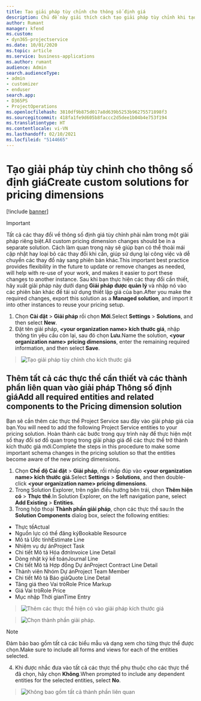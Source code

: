 ```yaml
---
title: Tạo giải pháp tùy chỉnh cho thông số định giá
description: Chủ đề này giải thích cách tạo giải pháp tùy chỉnh khi tạo thông số định giá tùy chỉnh.
author: Rumant
manager: kfend
ms.custom:
- dyn365-projectservice
ms.date: 10/01/2020
ms.topic: article
ms.service: business-applications
ms.author: rumant
audience: Admin
search.audienceType:
- admin
- customizer
- enduser
search.app:
- D365PS
- ProjectOperations
ms.openlocfilehash: 3810df9b875d017a8d639b5253b96275571898f3
ms.sourcegitcommit: 418fa1fe9d605b8faccc2d5dee1b04b4e753f194
ms.translationtype: HT
ms.contentlocale: vi-VN
ms.lasthandoff: 02/10/2021
ms.locfileid: "5144665"
---
```

# <a name="create-custom-solutions-for-pricing-dimensions"></a><span data-ttu-id="ce055-103">Tạo giải pháp tùy chỉnh cho thông số định giá</span><span class="sxs-lookup"><span data-stu-id="ce055-103">Create custom solutions for pricing dimensions</span></span>

[!include [banner](../includes/psa-now-project-operations.md)]

> [!IMPORTANT]
> <span data-ttu-id="ce055-104">Tất cả các thay đổi về thông số định giá tùy chỉnh phải nằm trong một giải pháp riêng biệt.</span><span class="sxs-lookup"><span data-stu-id="ce055-104">All custom pricing dimension changes should be in a separate solution.</span></span> <span data-ttu-id="ce055-105">Cách làm quan trọng này sẽ giúp bạn có thể thoải mái cập nhật hay loại bỏ các thay đổi khi cần, giúp sử dụng lại công việc và dễ chuyển các thay đổ này sang phiên bản khác.</span><span class="sxs-lookup"><span data-stu-id="ce055-105">This important best practice provides flexibility in the future to update or remove changes as needed, will help with re-use of your work, and makes it easier to port these changes to another instance.</span></span> <span data-ttu-id="ce055-106">Sau khi bạn thực hiện các thay đổi cần thiết, hãy xuất giải pháp này dưới dạng **Giải pháp được quản lý** và nhập nó vào các phiên bản khác để tái sử dụng thiết lập giá của bạn.</span><span class="sxs-lookup"><span data-stu-id="ce055-106">After you make the required changes, export this solution as a **Managed solution**, and import it into other instances to reuse your pricing setup.</span></span>

1. <span data-ttu-id="ce055-107">Chọn **Cài đặt** > **Giải pháp** rồi chọn **Mới**.</span><span class="sxs-lookup"><span data-stu-id="ce055-107">Select **Settings** > **Solutions**, and then select **New**.</span></span> 
2. <span data-ttu-id="ce055-108">Đặt tên giải pháp, **\<your organization name> kích thước giá**, nhập thông tin yêu cầu còn lại, sau đó chọn **Lưu**.</span><span class="sxs-lookup"><span data-stu-id="ce055-108">Name the solution, **\<your organization name> pricing dimensions**, enter the remaining required information, and then select **Save**.</span></span>

> ![Tạo giải pháp tùy chỉnh cho kích thước giá](media/Creation-of-custom-pricing-dimension-solution.PNG)
  
## <a name="add-all-required-entities-and-related-components-to-the-pricing-dimension-solution"></a><span data-ttu-id="ce055-110">Thêm tất cả các thực thể cần thiết và các thành phần liên quan vào giải pháp Thông số định giá</span><span class="sxs-lookup"><span data-stu-id="ce055-110">Add all required entities and related components to the Pricing dimension solution</span></span>
<span data-ttu-id="ce055-111">Bạn sẽ cần thêm các thực thể Project Service sau đây vào giải pháp giá của bạn.</span><span class="sxs-lookup"><span data-stu-id="ce055-111">You will need to add the following Project Service entities to your pricing solution.</span></span> <span data-ttu-id="ce055-112">Hoàn thành các bước trong quy trình này để thực hiện một số thay đổi sơ đồ quan trọng trong giải pháp giá để các thực thể trở thành kích thước giá mới.</span><span class="sxs-lookup"><span data-stu-id="ce055-112">Complete the steps in this procedure to make some important schema changes in the pricing solution so that the entities become aware of the new pricing dimensions.</span></span>

1. <span data-ttu-id="ce055-113">Chọn **Chế độ Cài đặt** > **Giải pháp**, rồi nhấp đúp vào **\<your organization name> kích thước giá**.</span><span class="sxs-lookup"><span data-stu-id="ce055-113">Select **Settings** > **Solutions**, and then double-click **\<your organization name> pricing dimensions**.</span></span> 
2. <span data-ttu-id="ce055-114">Trong Solution Explorer, trên ngăn điều hướng bên trái, chọn **Thêm hiện có** > **Thực thể**.</span><span class="sxs-lookup"><span data-stu-id="ce055-114">In Solution Explorer, on the left navigation pane, select **Add Existing** > **Entities**.</span></span>
3. <span data-ttu-id="ce055-115">Trong hộp thoại **Thành phần giải pháp**, chọn các thực thể sau:</span><span class="sxs-lookup"><span data-stu-id="ce055-115">In the **Solution Components** dialog box, select the following entities:</span></span>

- <span data-ttu-id="ce055-116">Thực tế</span><span class="sxs-lookup"><span data-stu-id="ce055-116">Actual</span></span>
- <span data-ttu-id="ce055-117">Nguồn lực có thể đăng ký</span><span class="sxs-lookup"><span data-stu-id="ce055-117">Bookable Resource</span></span>
- <span data-ttu-id="ce055-118">Mô tả Ước tính</span><span class="sxs-lookup"><span data-stu-id="ce055-118">Estimate Line</span></span>
- <span data-ttu-id="ce055-119">Nhiệm vụ dự án</span><span class="sxs-lookup"><span data-stu-id="ce055-119">Project Task</span></span>
- <span data-ttu-id="ce055-120">Chi tiết Mô tả Hóa đơn</span><span class="sxs-lookup"><span data-stu-id="ce055-120">Invoice Line Detail</span></span>
- <span data-ttu-id="ce055-121">Dòng nhật ký kế toán</span><span class="sxs-lookup"><span data-stu-id="ce055-121">Journal Line</span></span>
- <span data-ttu-id="ce055-122">Chi tiết Mô tả Hợp đồng Dự án</span><span class="sxs-lookup"><span data-stu-id="ce055-122">Project Contract Line Detail</span></span>
- <span data-ttu-id="ce055-123">Thành viên Nhóm Dự án</span><span class="sxs-lookup"><span data-stu-id="ce055-123">Project Team Member</span></span>
- <span data-ttu-id="ce055-124">Chi tiết Mô tả Báo giá</span><span class="sxs-lookup"><span data-stu-id="ce055-124">Quote Line Detail</span></span>
- <span data-ttu-id="ce055-125">Tăng giá theo Vai trò</span><span class="sxs-lookup"><span data-stu-id="ce055-125">Role Price Markup</span></span>
- <span data-ttu-id="ce055-126">Giá Vai trò</span><span class="sxs-lookup"><span data-stu-id="ce055-126">Role Price</span></span> 
- <span data-ttu-id="ce055-127">Mục nhập Thời gian</span><span class="sxs-lookup"><span data-stu-id="ce055-127">Time Entry</span></span> 

> ![Thêm các thực thể hiện có vào giải pháp kích thước giá](media/Existing-entities-to-PD-solution.png)

> ![Chọn thành phần giải pháp.](media/Dimension-Components.png)

> [!NOTE]
> <span data-ttu-id="ce055-130">Đảm bảo bao gồm tất cả các biểu mẫu và dạng xem cho từng thực thể được chọn.</span><span class="sxs-lookup"><span data-stu-id="ce055-130">Make sure to include all forms and views for each of the entities selected.</span></span>

4. <span data-ttu-id="ce055-131">Khi được nhắc đưa vào tất cả các thực thể phụ thuộc cho các thực thể đã chọn, hãy chọn **Không**.</span><span class="sxs-lookup"><span data-stu-id="ce055-131">When prompted to include any dependent entities for the selected entities, select **No**.</span></span>

> ![Không bao gồm tất cả thành phần liên quan](media/Do-not-include-required.png)


